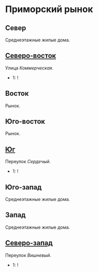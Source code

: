 # Приморский рынок

## Север

Среднеэтажные жилые дома.

## [Северо-восток](./590090.md)

Улица *Коммерческая*.

* 1:    !

## Восток

Рынок.

## Юго-восток

Рынок.

## [Юг](./590095.md)

Переулок *Сердечый*.

* 1:    !

## Юго-запад

Среднеэтажные жилые дома.

## Запад

Среднеэтажные жилые дома.

## [Северо-запад](./587087.md)

Переулок *Вишневый*.

* 1:    !
